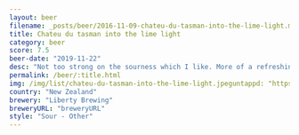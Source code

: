 ```yaml
---
layout: beer
filename: _posts/beer/2016-11-09-chateu-du-tasman-into-the-lime-light.md
title: Chateu du tasman into the lime light
category: beer
score: 7.5
beer-date: "2019-11-22"
desc: "Not too strong on the sourness which I like. More of a refreshing light zesty beer"
permalink: /beer/:title.html
img: /img/list/chateu-du-tasman-into-the-lime-light.jpeguntappd: "https://untappd.com/b/liberty-brewing-chateau-du-tasman---into-the-lime-light/3168321"
country: "New Zealand"
brewery: "Liberty Brewing"
breweryURL: "breweryURL"
style: "Sour - Other"
---
```

